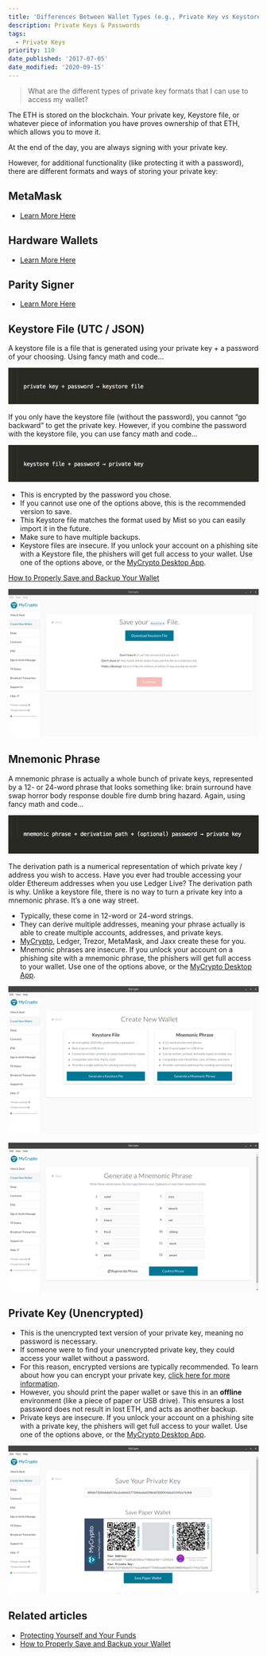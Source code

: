 ```yaml
---
title: 'Differences Between Wallet Types (e.g., Private Key vs Keystore)'
description: Private Keys & Passwords
tags:
  - Private Keys
priority: 110
date_published: '2017-07-05'
date_modified: '2020-09-15'
---
```


> What are the different types of private key formats that I can use to access my wallet?

The ETH is stored on the blockchain. Your private key, Keystore file, or whatever piece of information you have proves ownership of that ETH, which allows you to move it.

At the end of the day, you are always signing with your private key.

However, for additional functionality (like protecting it with a password), there are different formats and ways of storing your private key:

## MetaMask

* [Learn More Here](/how-to/migrating/moving-from-mycrypto-to-metamask)

## Hardware Wallets

* [Learn More Here](/staying-safe/hardware-wallet-recommendations)

## Parity Signer

* [Learn More Here](/how-to/accessing-wallet/how-to-use-the-parity-signer-with-mycrypto)

## Keystore File (UTC / JSON)

A keystore file is a file that is generated using your private key + a password of your choosing. Using fancy math and code…

![Keystore file graphic](../../assets/general-knowledge/ethereum-blockchain/differences-between-wallet-types/keystore-file-graphic.png)

If you only have the keystore file (without the password), you cannot “go backward” to get the private key. However, if you combine the password with the keystore file, you can use fancy math and code…

![Private key graphic](../../assets/general-knowledge/ethereum-blockchain/differences-between-wallet-types/private-key-graphic.png)

* This is encrypted by the password you chose.
* If you cannot use one of the options above, this is the recommended version to save.
* This Keystore file matches the format used by Mist so you can easily import it in the future.
* Make sure to have multiple backups.
* Keystore files are insecure. If you unlock your account on a phishing site with a Keystore file, the phishers will get full access to your wallet. Use one of the options above, or the [MyCrypto Desktop App](https://download.mycrypto.com/).

[How to Properly Save and Backup Your Wallet](/how-to/backup-restore/how-to-save-back-up-your-wallet)

![Keystore file unlock](../../assets/general-knowledge/ethereum-blockchain/differences-between-wallet-types/keystore-file-unlock.png)

## Mnemonic Phrase

A mnemonic phrase is actually a whole bunch of private keys, represented by a 12- or 24-word phrase that looks something like: brain surround have swap horror body response double fire dumb bring hazard. Again, using fancy math and code…

![Mnemonic phrase graphic](../../assets/general-knowledge/ethereum-blockchain/differences-between-wallet-types/mnemonic-phrase-graphic.png)

The derivation path is a numerical representation of which private key / address you wish to access. Have you ever had trouble accessing your older Ethereum addresses when you use Ledger Live? The derivation path is why. Unlike a keystore file, there is no way to turn a private key into a mnemonic phrase. It’s a one way street.

* Typically, these come in 12-word or 24-word strings.
* They can derive multiple addresses, meaning your phrase actually is able to create multiple accounts, addresses, and private keys.
* [MyCrypto](https://download.mycrypto.com), Ledger, Trezor, MetaMask, and Jaxx create these for you.
* Mnemonic phrases are insecure. If you unlock your account on a phishing site with a mnemonic phrase, the phishers will get full access to your wallet. Use one of the options above, or the [MyCrypto Desktop App](https://download.mycrypto.com/).

![Create new wallet](../../assets/general-knowledge/ethereum-blockchain/differences-between-wallet-types/create-new-wallet.png)

![Generate mnemonic phrase](../../assets/general-knowledge/ethereum-blockchain/differences-between-wallet-types/generate-mnemonic-phrase.png)

## Private Key (Unencrypted)

* This is the unencrypted text version of your private key, meaning no password is necessary.
* If someone were to find your unencrypted private key, they could access your wallet without a password.
* For this reason, encrypted versions are typically recommended. To learn about how you can encrypt your private key, [click here for more information](/how-to/migrating/how-to-change-your-wallet-password-unencrypted-to-encrypted).
* However, you should print the paper wallet or save this in an **offline** environment (like a piece of paper or USB drive). This ensures a lost password does not result in lost ETH, and acts as another backup.
* Private keys are insecure. If you unlock your account on a phishing site with a private key, the phishers will get full access to your wallet. Use one of the options above, or the [MyCrypto Desktop App](https://download.mycrypto.com/).

![Save private key](../../assets/general-knowledge/ethereum-blockchain/differences-between-wallet-types/save-private-key.png)

## Related articles

* [Protecting Yourself and Your Funds](/staying-safe/protecting-yourself-and-your-funds)
* [How to Properly Save and Backup your Wallet](/how-to/backup-restore/how-to-save-back-up-your-wallet)
